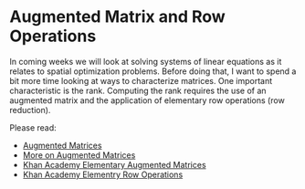 # Augmented Matrix and Row Operations
In coming weeks we will look at solving systems of linear equations as it relates to spatial optimization problems.  Before doing that, I want to spend a bit more time looking at ways to characterize matrices.  One important characteristic is the rank.  Computing the rank requires the use of an augmented matrix and the application of elementary row operations (row reduction).  

Please read: 

* [Augmented Matrices](http://tutorial.math.lamar.edu/Classes/Alg/AugmentedMatrix.aspx)
* [More on Augmented Matrices](http://tutorial.math.lamar.edu/Classes/Alg/AugmentedMatrixII.aspx)
* [Khan Academy Elementary Augmented Matrices](https://www.khanacademy.org/math/precalculus/precalc-matrices/representing-systems-with-matrices/a/representing-systems-with-matrices)
* [Khan Academy Elementry Row Operations](https://www.khanacademy.org/math/precalculus/precalc-matrices/elementary-matrix-row-operations/a/matrix-row-operations)